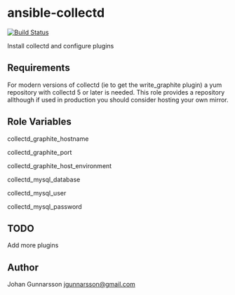 ansible-collectd
================

[![Build Status](https://travis-ci.org/gujo/ansible-collectd.png?branch=master)](https://travis-ci.org/gujo/ansible-collectd)


Install collectd and configure plugins

Requirements
------------

For modern versions of collectd (ie to get the write_graphite plugin) a yum repository with collectd 5 or later is needed. This role provides a repository allthough if used in production you should consider hosting your own mirror.


Role Variables
--------------

collectd_graphite_hostname

collectd_graphite_port

collectd_graphite_host_environment


collectd_mysql_database

collectd_mysql_user

collectd_mysql_password

TODO
----

Add more plugins

Author
------

Johan Gunnarsson <jgunnarsson@gmail.com>
